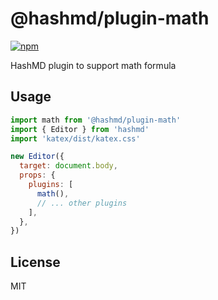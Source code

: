 # @hashmd/plugin-math

[![npm](https://img.shields.io/npm/v/@hashmd/plugin-math.svg)](https://npm.im/@hashmd/plugin-math)

HashMD plugin to support math formula

## Usage

```js
import math from '@hashmd/plugin-math'
import { Editor } from 'hashmd'
import 'katex/dist/katex.css'

new Editor({
  target: document.body,
  props: {
    plugins: [
      math(),
      // ... other plugins
    ],
  },
})
```

## License

MIT
